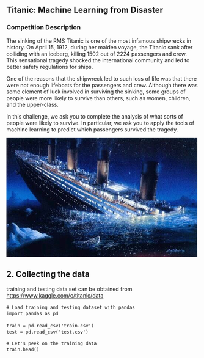 ## Titanic: Machine Learning from Disaster

### Competition Description

The sinking of the RMS Titanic is one of the most infamous shipwrecks in history.  On April 15, 1912, during her maiden voyage, the Titanic sank after colliding with an iceberg, killing 1502 out of 2224 passengers and crew. This sensational tragedy shocked the international community and led to better safety regulations for ships.

One of the reasons that the shipwreck led to such loss of life was that there were not enough lifeboats for the passengers and crew. Although there was some element of luck involved in surviving the sinking, some groups of people were more likely to survive than others, such as women, children, and the upper-class.

In this challenge, we ask you to complete the analysis of what sorts of people were likely to survive. In particular, we ask you to apply the tools of machine learning to predict which passengers survived the tragedy.

<img src="images/titanic-sinking.jpg" height="auto" width="auto"></img>

## 2. Collecting the data

training and testing data set can be obtained from https://www.kaggle.com/c/titanic/data

```{.python .input  n=7}
# Load training and testing dataset with pandas
import pandas as pd

train = pd.read_csv('train.csv')
test = pd.read_csv('test.csv')
```

```{.python .input  n=8}
# Let's peek on the training data
train.head()
```

<div class='outputs' n=8>

</div>

```{.python .input}

```
